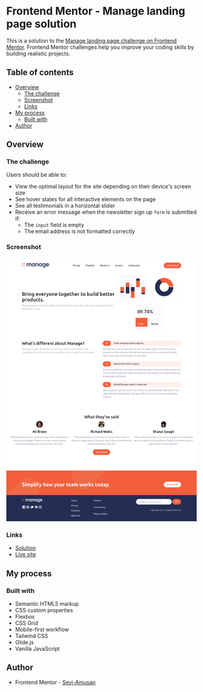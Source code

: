 # Frontend Mentor - Manage landing page solution

This is a solution to the [Manage landing page challenge on Frontend Mentor](https://www.frontendmentor.io/challenges/manage-landing-page-SLXqC6P5). Frontend Mentor challenges help you improve your coding skills by building realistic projects. 

## Table of contents

- [Overview](#overview)
  - [The challenge](#the-challenge)
  - [Screenshot](#screenshot)
  - [Links](#links)
- [My process](#my-process)
  - [Built with](#built-with)
- [Author](#author)


## Overview

### The challenge

Users should be able to:

- View the optimal layout for the site depending on their device's screen size
- See hover states for all interactive elements on the page
- See all testimonials in a horizontal slider
- Receive an error message when the newsletter sign up `form` is submitted if:
  - The `input` field is empty
  - The email address is not formatted correctly

### Screenshot

![](screenshot.png)


### Links

- [Solution](https://www.frontendmentor.io/solutions/manage-landing-page-0QrYQnXp6g)
- [Live site](https://seyi-amusan.github.io/manage-landing-page/)

## My process

### Built with

- Semantic HTML5 markup
- CSS custom properties
- Flexbox
- CSS Grid
- Mobile-first workflow
- Tailwind CSS
- Glide.js
- Vanilla JavaScript

## Author

- Frontend Mentor - [Seyi-Amusan](https://www.frontendmentor.io/profile/Seyi-Amusan)

